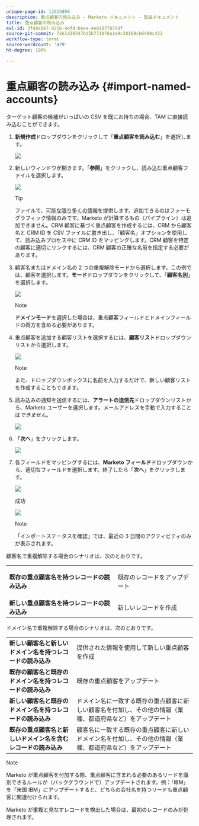 ```yaml
---
unique-page-id: 12615800
description: 重点顧客の読み込み - Marketo ドキュメント - 製品ドキュメント
title: 重点顧客の読み込み
exl-id: 3f40e567-9256-4efd-beea-4e818770759f
source-git-commit: 72e1d29347bd5b77107da1e9c30169cb6490c432
workflow-type: tm+mt
source-wordcount: '479'
ht-degree: 100%

---
```


# 重点顧客の読み込み {#import-named-accounts}

ターゲット顧客の候補がいっぱいの CSV を既にお持ちの場合、TAM に直接読み込むことができます。

1. **新規作成**&#x200B;ドロップダウンをクリックして「**重点顧客を読み込む**」を選択します。

   ![](assets/inaone.png)

1. 新しいウィンドウが開きます。「**参照**」をクリックし、読み込む重点顧客ファイルを選択します。

   ![](assets/inatwo.png)

   >[!TIP]
   >
   >ファイルで、[可能な限り多くの情報](/help/marketo/product-docs/target-account-management/target/named-accounts/named-account-overview.md#named-account-attributes)を提供します。追加できるのはファーモグラフィック情報のみです。Marketo が計算するもの（パイプライン）は追加できません。CRM 顧客に基づく重点顧客を作成するには、CRM から顧客名と CRM ID を CSV ファイルに書き出し、「顧客名」オプションを使用して、読み込みプロセス中に CRM ID をマッピングします。CRM 顧客を特定の顧客に適切にリンクするには、CRM 顧客の正確な名前を指定する必要があります。

1. 顧客名またはドメイン名の 2 つの重複解除モードから選択します。この例では、顧客を選択します。**モード**&#x200B;ドロップダウンをクリックして、「**顧客名別**」を選択します。

   ![](assets/inathree.png)

   >[!NOTE]
   >
   >**ドメインモード**&#x200B;を選択した場合は、重点顧客フィールドとドメインフィールドの両方を含める必要があります。

1. 重点顧客を追加する顧客リストを選択するには、**顧客リスト**&#x200B;ドロップダウンリストから選択します。

   ![](assets/inafour.png)

   >[!NOTE]
   >
   >また、ドロップダウンボックスに名前を入力するだけで、新しい顧客リストを作成することもできます。

1. 読み込みの通知を送信するには、**アラートの送信先**&#x200B;ドロップダウンリストから、Marketo ユーザーを選択します。メールアドレスを手動で入力することは&#x200B;_できません_。

   ![](assets/inafive-2.png)

1. 「**次へ**」をクリックします。

   ![](assets/inasix-2.png)

1. 各フィールドをマッピングするには、**Marketo フィールド**&#x200B;ドロップダウンから、適切なフィールドを選択します。終了したら「**次へ**」をクリックします。

   ![](assets/inaseven.png)

   成功

   ![](assets/inanine.png)

   >[!NOTE]
   >
   >「インポートステータスを確認」では、最近の 3 日間のアクティビティのみが表示されます。

顧客名で重複解除する場合のシナリオは、次のとおりです。

<table> 
 <tbody> 
  <tr> 
   <td><strong>既存の重点顧客名を持つレコードの読み込み</strong></td> 
   <td><p>既存のレコードをアップデート</p></td> 
  </tr> 
  <tr> 
   <td><strong>新しい重点顧客名を持つレコードの読み込み</strong></td> 
   <td>新しいレコードを作成</td> 
  </tr> 
 </tbody> 
</table>

ドメイン名で重複解除する場合のシナリオは、次のとおりです。

<table> 
 <tbody> 
  <tr> 
   <td><strong>新しい顧客名と新しいドメイン名を持つレコードの読み込み</strong></td> 
   <td>提供された情報を使用して新しい重点顧客を作成</td> 
  </tr> 
  <tr> 
   <td><strong>既存の顧客名と既存のドメイン名を持つレコードの読み込み</strong></td> 
   <td>既存の重点顧客をアップデート</td> 
  </tr> 
   <tr> 
   <td><strong>新しい顧客名と既存のドメイン名を持つレコードの読み込み</strong></td> 
   <td>ドメイン名に一致する既存の重点顧客に新しい顧客名を付加し、その他の情報（業種、都道府県など）をアップデート</td> 
  </tr> 
  <tr> 
   <td><strong>既存の重点顧客名と新しいドメイン名を含むレコードの読み込み</strong></td> 
   <td>顧客名に一致する既存の重点顧客に新しいドメイン名を付加し、その他の情報（業種、都道府県など）をアップデート</td> 
  </tr> 
 </tbody> 
</table>

>[!NOTE]
>
>Marketo が重点顧客を付加する際、重点顧客に含まれる必要のあるリードを識別できるルールが（バックグラウンドで）アップデートされます。例：「IBM」を「米国 IBM」にアップデートすると、どちらの会社名を持つリードも重点顧客に関連付けられます。

Marketo が重複と見なすレコードを検出した場合は、最初のレコードのみが処理されます。
